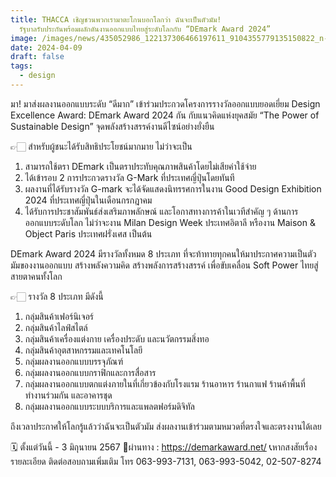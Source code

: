 ```yaml
---
title: THACCA เชิญชวนพวกเรามาตะโกนบอกโลกว่า ฉันจะเป็นตัวมัม!
  รัฐบาลรับประกันพร้อมผลักดันงานออกแบบไทยสู่ระดับโลกกับ “DEmark Award 2024”
image: /images/news/435052986_122137306466197611_9104355779135150822_n-2.jpg
date: 2024-04-09
draft: false
tags:
  - design
---
```

มา! มาส่งผลงานออกแบบระดับ “ดีมาก” เข้าร่วมประกวดโครงการรางวัลออกแบบยอดเยี่ยม Design Excellence Award: DEmark Award 2024 กัน กับแนวคิดแห่งยุคสมัย “The Power of Sustainable Design” จุดพลังสร้างสรรค์งานดีไซน์อย่างยั่งยืน

👉🏻 สำหรับผู้ชนะได้รับสิทธิประโยชน์มากมาย ไม่ว่าจะเป็น

1. สามารถใช้ตรา DEmark เป็นตราประทับคุณภาพสินค้าโดยไม่เสียค่าใช้จ่าย
2. ได้เข้ารอบ 2 การประกวดรางวัล G-Mark ที่ประเทศญี่ปุ่นโดยทันที
3. ผลงานที่ได้รับรางวัล G-mark จะได้จัดแสดงนิทรรศการในงาน Good Design Exhibition 2024 ที่ประเทศญี่ปุ่นในเดือนกรกฎาคม
4. ได้รับการประชาสัมพันธ์ส่งเสริมภาพลักษณ์ และโอกาสทางการค้าในเวทีสำคัญ ๆ ด้านการออกแบบระดับโลก ไม่ว่าจะงาน Milan Design Week ประเทศอิตาลี หรืองาน Maison & Object Paris ประเทศฝรั่งเศส เป็นต้น

DEmark Award 2024 มีรางวัลทั้งหมด 8 ประเภท ที่จะท้าทายทุกคนให้มาประกาศความเป็นตัวมัมของงานออกแบบ สร้างพลังความคิด สร้างพลังการสร้างสรรค์ เพื่อขับเคลื่อน Soft Power ไทยสู่สายตาคนทั้งโลก

👉🏻 รางวัล 8 ประเภท มีดังนี้

1. กลุ่มสินค้าเฟอร์นิเจอร์
2. กลุ่มสินค้าไลฟ์สไตล์
3. กลุ่มสินค้าเครื่องแต่งกาย เครื่องประดับ และนวัตกรรมสิ่งทอ
4. กลุ่มสินค้าอุตสาหกรรมและเทคโนโลยี
5. กลุ่มผลงานออกแบบบรรจุภัณฑ์
6. กลุ่มผลงานออกแบบกราฟิกและการสื่อสาร
7. กลุ่มผลงานออกแบบตกแต่งภายในที่เกี่ยวข้องกับโรงแรม ร้านอาหาร ร้านกาแฟ ร้านค้าพื้นที่ทำงานร่วมกัน และอาคารชุด
8. กลุ่มผลงานออกแบบระบบบริการและแพลตฟอร์มดิจิทัล

ถึงเวลาประกาศให้โลกรู้แล้วว่าฉันจะเป็นตัวมัม ส่งผลงานเข้าร่วมตามหมวดที่ตรงใจและตรงงานได้เลย

🗓️ ตั้งแต่วันนี้ - 3 มิถุนายน 2567
📌ผ่านทาง : https://demarkaward.net/
📞หากสงสัยเรื่องรายละเอียด ติดต่อสอบถามเพิ่มเติม โทร 063-993-7131, 063-993-5042, 02-507-8274
